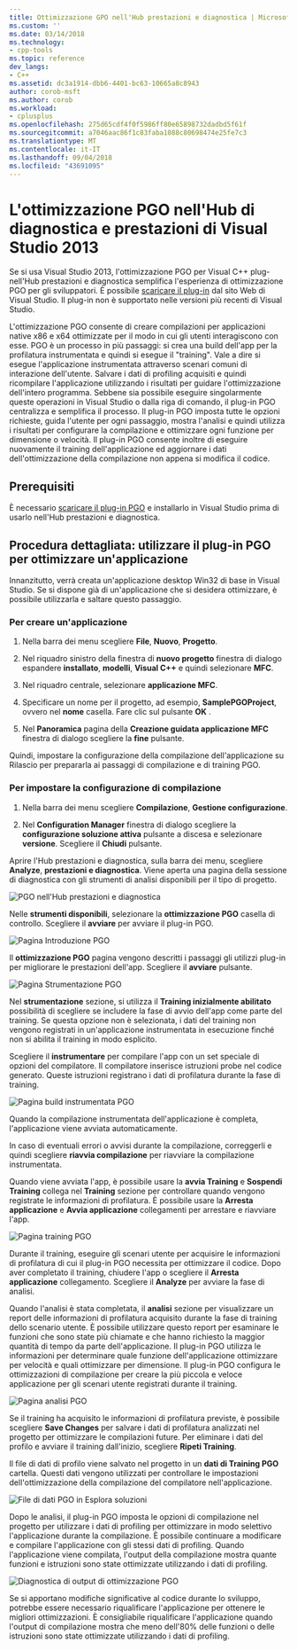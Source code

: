 ```yaml
---
title: Ottimizzazione GPO nell'Hub prestazioni e diagnostica | Microsoft Docs
ms.custom: ''
ms.date: 03/14/2018
ms.technology:
- cpp-tools
ms.topic: reference
dev_langs:
- C++
ms.assetid: dc3a1914-dbb6-4401-bc63-10665a8c8943
author: corob-msft
ms.author: corob
ms.workload:
- cplusplus
ms.openlocfilehash: 275d65cdf4f0f5986ff80e65898732dadbd5f61f
ms.sourcegitcommit: a7046aac86f1c83faba1088c80698474e25fe7c3
ms.translationtype: MT
ms.contentlocale: it-IT
ms.lasthandoff: 09/04/2018
ms.locfileid: "43691095"
---
```

# <a name="profile-guided-optimization-in-the-visual-studio-2013-performance-and-diagnostics-hub"></a>L'ottimizzazione PGO nell'Hub di diagnostica e prestazioni di Visual Studio 2013

Se si usa Visual Studio 2013, l'ottimizzazione PGO per Visual C++ plug-nell'Hub prestazioni e diagnostica semplifica l'esperienza di ottimizzazione PGO per gli sviluppatori. È possibile [scaricare il plug-in](https://marketplace.visualstudio.com/items?itemName=ProfileGuidedOptimizationTeam.ProfileGuidedOptimizationforVisualC) dal sito Web di Visual Studio. Il plug-in non è supportato nelle versioni più recenti di Visual Studio.

L'ottimizzazione PGO consente di creare compilazioni per applicazioni native x86 e x64 ottimizzate per il modo in cui gli utenti interagiscono con esse. PGO è un processo in più passaggi: si crea una build dell'app per la profilatura instrumentata e quindi si esegue il "training". Vale a dire si esegue l'applicazione instrumentata attraverso scenari comuni di interazione dell'utente. Salvare i dati di profiling acquisiti e quindi ricompilare l'applicazione utilizzando i risultati per guidare l'ottimizzazione dell'intero programma. Sebbene sia possibile eseguire singolarmente queste operazioni in Visual Studio o dalla riga di comando, il plug-in PGO centralizza e semplifica il processo. Il plug-in PGO imposta tutte le opzioni richieste, guida l'utente per ogni passaggio, mostra l'analisi e quindi utilizza i risultati per configurare la compilazione e ottimizzare ogni funzione per dimensione o velocità. Il plug-in PGO consente inoltre di eseguire nuovamente il training dell'applicazione ed aggiornare i dati dell'ottimizzazione della compilazione non appena si modifica il codice.

## <a name="prerequisites"></a>Prerequisiti

È necessario [scaricare il plug-in PGO](https://marketplace.visualstudio.com/items?itemName=ProfileGuidedOptimizationTeam.ProfileGuidedOptimizationforVisualC) e installarlo in Visual Studio prima di usarlo nell'Hub prestazioni e diagnostica.

## <a name="walkthrough-using-the-pgo-plug-in-to-optimize-an-app"></a>Procedura dettagliata: utilizzare il plug-in PGO per ottimizzare un'applicazione

Innanzitutto, verrà creata un'applicazione desktop Win32 di base in Visual Studio. Se si dispone già di un'applicazione che si desidera ottimizzare, è possibile utilizzarla e saltare questo passaggio.

### <a name="to-create-an-app"></a>Per creare un'applicazione

1. Nella barra dei menu scegliere **File**, **Nuovo**, **Progetto**.

1. Nel riquadro sinistro della finestra di **nuovo progetto** finestra di dialogo espandere **installato**, **modelli**, **Visual C++** e quindi selezionare  **MFC**.

1. Nel riquadro centrale, selezionare **applicazione MFC**.

1. Specificare un nome per il progetto, ad esempio, **SamplePGOProject**, ovvero nel **nome** casella. Fare clic sul pulsante **OK** .

1. Nel **Panoramica** pagina della **Creazione guidata applicazione MFC** finestra di dialogo scegliere la **fine** pulsante.

Quindi, impostare la configurazione della compilazione dell'applicazione su Rilascio per prepararla ai passaggi di compilazione e di training PGO.

### <a name="to-set-the-build-configuration"></a>Per impostare la configurazione di compilazione

1. Nella barra dei menu scegliere **Compilazione**, **Gestione configurazione**.

1. Nel **Configuration Manager** finestra di dialogo scegliere la **configurazione soluzione attiva** pulsante a discesa e selezionare **versione**. Scegliere il **Chiudi** pulsante.

Aprire l'Hub prestazioni e diagnostica, sulla barra dei menu, scegliere **Analyze**, **prestazioni e diagnostica**. Viene aperta una pagina della sessione di diagnostica con gli strumenti di analisi disponibili per il tipo di progetto.

![PGO nell'Hub prestazioni e diagnostica](../../build/reference/media/pgofig0hub.png "PGOFig0Hub")

Nelle **strumenti disponibili**, selezionare la **ottimizzazione PGO** casella di controllo. Scegliere il **avviare** per avviare il plug-in PGO.

![Pagina Introduzione PGO](../../build/reference/media/pgofig1start.png "PGOFig1Start")

Il **ottimizzazione PGO** pagina vengono descritti i passaggi gli utilizzi plug-in per migliorare le prestazioni dell'app. Scegliere il **avviare** pulsante.

![Pagina Strumentazione PGO](../../build/reference/media/pgofig2instrument.png "PGOFig2Instrument")

Nel **strumentazione** sezione, si utilizza il **Training inizialmente abilitato** possibilità di scegliere se includere la fase di avvio dell'app come parte del training. Se questa opzione non è selezionata, i dati del training non vengono registrati in un'applicazione instrumentata in esecuzione finché non si abilita il training in modo esplicito.

Scegliere il **instrumentare** per compilare l'app con un set speciale di opzioni del compilatore. Il compilatore inserisce istruzioni probe nel codice generato. Queste istruzioni registrano i dati di profilatura durante la fase di training.

![Pagina build instrumentata PGO](../../build/reference/media/pgofig3build.PNG "PGOFig3Build")

Quando la compilazione instrumentata dell'applicazione è completa, l'applicazione viene avviata automaticamente.

In caso di eventuali errori o avvisi durante la compilazione, correggerli e quindi scegliere **riavvia compilazione** per riavviare la compilazione instrumentata.

Quando viene avviata l'app, è possibile usare la **avvia Training** e **Sospendi Training** collega nel **Training** sezione per controllare quando vengono registrate le informazioni di profilatura. È possibile usare la **Arresta applicazione** e **Avvia applicazione** collegamenti per arrestare e riavviare l'app.

![Pagina training PGO](../../build/reference/media/pgofig4training.PNG "PGOFig4Training")

Durante il training, eseguire gli scenari utente per acquisire le informazioni di profilatura di cui il plug-in PGO necessita per ottimizzare il codice. Dopo aver completato il training, chiudere l'app o scegliere il **Arresta applicazione** collegamento. Scegliere il **Analyze** per avviare la fase di analisi.

Quando l'analisi è stata completata, il **analisi** sezione per visualizzare un report delle informazioni di profilatura acquisito durante la fase di training dello scenario utente. È possibile utilizzare questo report per esaminare le funzioni che sono state più chiamate e che hanno richiesto la maggior quantità di tempo da parte dell'applicazione. Il plug-in PGO utilizza le informazioni per determinare quale funzione dell'applicazione ottimizzare per velocità e quali ottimizzare per dimensione. Il plug-in PGO configura le ottimizzazioni di compilazione per creare la più piccola e veloce applicazione per gli scenari utente registrati durante il training.

![Pagina analisi PGO](../../build/reference/media/pgofig5analyze.png "PGOFig5Analyze")

Se il training ha acquisito le informazioni di profilatura previste, è possibile scegliere **Save Changes** per salvare i dati di profilatura analizzati nel progetto per ottimizzare le compilazioni future. Per eliminare i dati del profilo e avviare il training dall'inizio, scegliere **Ripeti Training**.

Il file di dati di profilo viene salvato nel progetto in un **dati di Training PGO** cartella. Questi dati vengono utilizzati per controllare le impostazioni dell'ottimizzazione della compilazione del compilatore nell'applicazione.

![File di dati PGO in Esplora soluzioni](../../build/reference/media/pgofig6data.png "PGOFig6Data")

Dopo le analisi, il plug-in PGO imposta le opzioni di compilazione nel progetto per utilizzare i dati di profiling per ottimizzare in modo selettivo l'applicazione durante la compilazione. È possibile continuare a modificare e compilare l'applicazione con gli stessi dati di profiling. Quando l'applicazione viene compilata, l'output della compilazione mostra quante funzioni e istruzioni sono state ottimizzate utilizzando i dati di profiling.

![Diagnostica di output di ottimizzazione PGO](../../build/reference/media/pgofig7diagnostics.png "PGOFig7Diagnostics")

Se si apportano modifiche significative al codice durante lo sviluppo, potrebbe essere necessario riqualificare l'applicazione per ottenere le migliori ottimizzazioni. È consigliabile riqualificare l'applicazione quando l'output di compilazione mostra che meno dell'80% delle funzioni o delle istruzioni sono state ottimizzate utilizzando i dati di profiling.